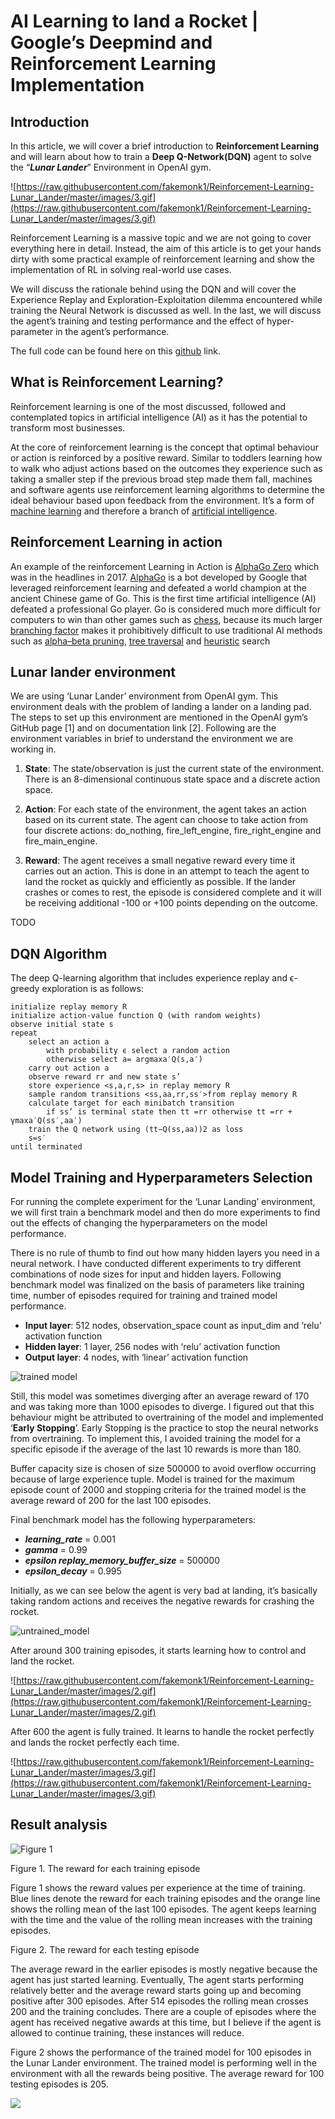 # AI Learning to land a Rocket | Google’s Deepmind and Reinforcement Learning Implementation

## Introduction
In this article, we will cover a brief introduction to **Reinforcement Learning** and will learn about how to train a **Deep Q-Network(DQN)** agent to solve the “***Lunar Lander***” Environment in OpenAI gym.

![https://raw.githubusercontent.com/fakemonk1/Reinforcement-Learning-Lunar_Lander/master/images/3.gif](https://raw.githubusercontent.com/fakemonk1/Reinforcement-Learning-Lunar_Lander/master/images/3.gif)

Reinforcement Learning is a massive topic and we are not going to cover everything here in detail. Instead, the aim of this article is to get your hands dirty with some practical example of reinforcement learning and show the implementation of RL in solving real-world use cases.

We will discuss the rationale behind using the DQN and will cover the Experience Replay and Exploration-Exploitation dilemma encountered while training the Neural Network is discussed as well. In the last, we will discuss the agent’s training and testing performance and the effect of hyper-parameter in the agent’s performance.

The full code can be found here on this [github](https://github.com/fakemonk1/Reinforcement-Learning-Lunar_Lander) link.

## What is Reinforcement Learning?

Reinforcement learning is one of the most discussed, followed and contemplated topics in artificial intelligence (AI) as it has the potential to transform most businesses.

At the core of reinforcement learning is the concept that optimal behaviour or action is reinforced by a positive reward. Similar to toddlers learning how to walk who adjust actions based on the outcomes they experience such as taking a smaller step if the previous broad step made them fall, machines and software agents use reinforcement learning algorithms to determine the ideal behaviour based upon feedback from the environment. It’s a form of [machine learning](https://en.wikipedia.org/wiki/Machine_learning) and therefore a branch of [artificial intelligence](https://en.wikipedia.org/wiki/Artificial_intelligence).

## Reinforcement Learning in action

An example of the reinforcement Learning in Action is [AlphaGo Zero](https://deepmind.com/blog/alphago-zero-learning-scratch/) which was in the headlines in 2017. [AlphaGo](https://deepmind.com/blog/alphago-zero-learning-scratch/) is a bot developed by Google that leveraged reinforcement learning and defeated a world champion at the ancient Chinese game of Go. This is the first time artificial intelligence (AI) defeated a professional Go player.  Go is considered much more difficult for computers to win than other games such as [chess](https://en.wikipedia.org/wiki/Chess), because its much larger [branching factor](https://en.wikipedia.org/wiki/Branching_factor) makes it prohibitively difficult to use traditional AI methods such as [alpha–beta pruning](https://en.wikipedia.org/wiki/Alpha%E2%80%93beta_pruning), [tree traversal](https://en.wikipedia.org/wiki/Tree_traversal) and [heuristic](https://en.wikipedia.org/wiki/Heuristic) search

## Lunar lander environment

We are using ‘Lunar Lander’ environment from OpenAI gym. This environment deals with the problem of landing a lander on a landing pad. The steps to set up this environment are mentioned in the OpenAI gym’s GitHub page [1] and on documentation link [2]. Following are the environment variables in brief to understand the environment we are working in.

1.  **State**: The state/observation is just the current state of the environment. There is an 8-dimensional continuous state space and a discrete action space.
    
2.  **Action**: For each state of the environment, the agent takes an action based on its current state. The agent can choose to take action from four discrete actions: do_nothing, fire_left_engine, fire_right_engine and fire_main_engine.
    
3. **Reward**: The agent receives a small negative reward every time it carries out an action. This is done in an attempt to teach the agent to land the rocket as quickly and efficiently as possible. If the lander crashes or comes to rest, the episode is considered complete and it will be receiving additional -100 or +100 points depending on the outcome.

TODO

## DQN Algorithm
The deep Q-learning algorithm that includes experience replay and ϵ-greedy exploration is as follows:
```
initialize replay memory R
initialize action-value function Q (with random weights)
observe initial state s
repeat
	select an action a
		with probability ϵ select a random action
		otherwise select a= argmaxa′Q(s,a′)
	carry out action a
	observe reward rr and new state s’
	store experience <s,a,r,s> in replay memory R
	sample random transitions <ss,aa,rr,ss′>from replay memory R
	calculate target for each minibatch transition
		if ss’ is terminal state then tt =rr otherwise tt =rr + γmaxa′Q(ss′,aa′)
	train the Q network using (tt−Q(ss,aa))2 as loss
	s=s′
until terminated
```
## Model Training and Hyperparameters Selection

For running the complete experiment for the ‘Lunar Landing’ environment, we will first train a benchmark model and then do more experiments to find out the effects of changing the hyperparameters on the model performance.

There is no rule of thumb to find out how many hidden layers you need in a neural network. I have conducted different experiments to try different combinations of node sizes for input and hidden layers. Following benchmark model was finalized on the basis of parameters like training time, number of episodes required for training and trained model performance.

* **Input layer**: 512 nodes, observation_space count as input_dim and ‘relu’ activation function
* **Hidden layer**: 1 layer, 256 nodes with ‘relu’ activation function
* **Output layer**: 4 nodes, with ‘linear’ activation function

![trained model](https://raw.githubusercontent.com/fakemonk1/Reinforcement-Learning-Lunar_Lander/master/images/trained_model.png)

Still, this model was sometimes diverging after an average reward of 170 and was taking more than 1000 episodes to diverge. I figured out that this behaviour might be attributed to overtraining of the model and implemented ‘**Early Stopping**’. Early Stopping is the practice to stop the neural networks from overtraining. To implement this, I avoided training the model for a specific episode if the average of the last 10 rewards is more than 180.

Buffer capacity size is chosen of size 500000 to avoid overflow occurring because of large experience tuple. Model is trained for the maximum episode count of 2000 and stopping criteria for the trained model is the average reward of 200 for the last 100 episodes.

Final benchmark model has the following hyperparameters:

* ***learning_rate*** =  0.001
* ***gamma*** = 0.99
* ***epsilon replay_memory_buffer_size*** = 500000 
* ***epsilon_decay*** =  0.995  

Initially, as we can see below the agent is very bad at landing, it’s basically taking random actions and receives the negative rewards for crashing the rocket.

  
![untrained_model](https://raw.githubusercontent.com/fakemonk1/Reinforcement-Learning-Lunar_Lander/master/images/1.gif)

After around 300 training episodes, it starts learning how to control and land the rocket.

![https://raw.githubusercontent.com/fakemonk1/Reinforcement-Learning-Lunar_Lander/master/images/2.gif](https://raw.githubusercontent.com/fakemonk1/Reinforcement-Learning-Lunar_Lander/master/images/2.gif)
 
After 600 the agent is fully trained. It learns to handle the rocket perfectly and lands the rocket perfectly each time.

![https://raw.githubusercontent.com/fakemonk1/Reinforcement-Learning-Lunar_Lander/master/images/3.gif](https://raw.githubusercontent.com/fakemonk1/Reinforcement-Learning-Lunar_Lander/master/images/3.gif)

## Result analysis

![Figure 1](https://raw.githubusercontent.com/fakemonk1/Reinforcement-Learning-Lunar_Lander/master/images/Figure_1_Reward%20for%20each%20training%20episode.png)

Figure 1. The reward for each training episode  

Figure 1 shows the reward values per experience at the time of training. Blue lines denote the reward for each training episodes and the orange line shows the rolling mean of the last 100 episodes. The agent keeps learning with the time and the value of the rolling mean increases with the training episodes. 




Figure 2. The reward for each testing episode

The average reward in the earlier episodes is mostly negative because the agent has just started learning. Eventually, The agent starts performing relatively better and the average reward starts going up and becoming positive after 300 episodes. After 514 episodes the rolling mean crosses 200 and the training concludes. There are a couple of episodes where the agent has received negative awards at this time, but I believe if the agent is allowed to continue training, these instances will reduce.

Figure 2 shows the performance of the trained model for 100 episodes in the Lunar Lander environment. The trained model is performing well in the environment with all the rewards being positive. The average reward for 100 testing episodes is 205.

![](https://raw.githubusercontent.com/fakemonk1/Reinforcement-Learning-Lunar_Lander/master/images/Figure_2_Reward%20for%20each%20testing%20episode.png)
